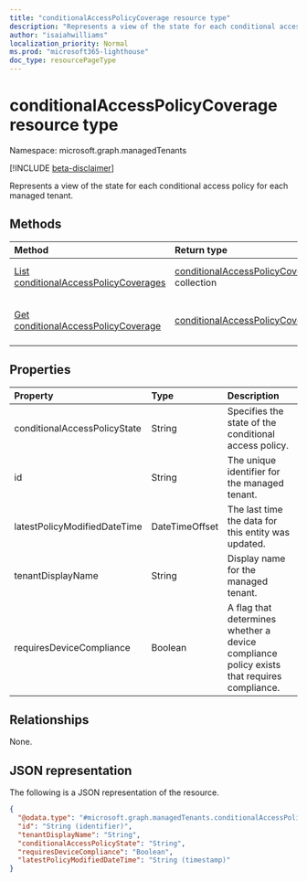 ```yaml
---
title: "conditionalAccessPolicyCoverage resource type"
description: "Represents a view of the state for each conditional access policy for each managed tenant."
author: "isaiahwilliams"
localization_priority: Normal
ms.prod: "microsoft365-lighthouse"
doc_type: resourcePageType
---
```


# conditionalAccessPolicyCoverage resource type

Namespace: microsoft.graph.managedTenants

[!INCLUDE [beta-disclaimer](../../includes/beta-disclaimer.md)]

Represents a view of the state for each conditional access policy for each managed tenant.

## Methods
|Method|Return type|Description|
|:---|:---|:---|
|[List conditionalAccessPolicyCoverages](../api/managedTenants-conditionalaccesspolicycoverage-list.md)|[conditionalAccessPolicyCoverage](../resources/managedTenants-conditionalaccesspolicycoverage.md) collection|Get a list of the [conditionalAccessPolicyCoverage](../resources/managedTenants-conditionalaccesspolicycoverage.md) objects and their properties.|
|[Get conditionalAccessPolicyCoverage](../api/managedTenants-conditionalaccesspolicycoverage-get.md)|[conditionalAccessPolicyCoverage](../resources/managedTenants-conditionalaccesspolicycoverage.md)|Read the properties and relationships of a [conditionalAccessPolicyCoverage](../resources/managedTenants-conditionalaccesspolicycoverage.md) object.|

## Properties
|Property|Type|Description|
|:---|:---|:---|
|conditionalAccessPolicyState|String|Specifies the state of the conditional access policy.|
|id|String|The unique identifier for the managed tenant.|
|latestPolicyModifiedDateTime|DateTimeOffset|The last time the data for this entity was updated.|
|tenantDisplayName|String|Display name for the managed tenant.|
|requiresDeviceCompliance|Boolean|A flag that determines whether a device compliance policy exists that requires compliance.|

## Relationships
None.

## JSON representation
The following is a JSON representation of the resource.
<!-- {
  "blockType": "resource",
  "keyProperty": "id",
  "@odata.type": "microsoft.graph.managedTenants.conditionalAccessPolicyCoverage",
  "openType": true
}
-->
``` json
{
  "@odata.type": "#microsoft.graph.managedTenants.conditionalAccessPolicyCoverage",
  "id": "String (identifier)",
  "tenantDisplayName": "String",
  "conditionalAccessPolicyState": "String",
  "requiresDeviceCompliance": "Boolean",
  "latestPolicyModifiedDateTime": "String (timestamp)"
}
```
